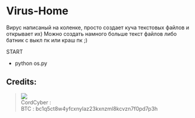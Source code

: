 # Virus-Home
Вирус написаный на коленке, просто создает куча текстовых файлов и открывает их)
Можно создать намного больше текст файлов либо батник с выкл пк или краш пк ;)

START

- python os.py

##  Credits:
> [![](https://user-images.githubusercontent.com/103395079/164997981-5356a76b-d1d3-427c-a6ca-3b4a25a73691.gif?size=40)](https://github.com/CordCyber)
<br>CordCyber :
<br>BTC : bc1q5ct8w4yfcxnylaz23kxnzml8kcvzn7f0pd7p3h
